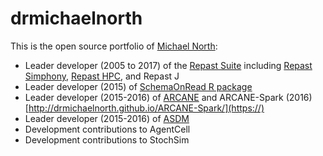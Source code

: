 # drmichaelnorth
This is the open source portfolio of [Michael North](https://www.linkedin.com/in/drmichaelnorth):

- Leader developer (2005 to 2017) of the [Repast Suite](https://repast.github.io/) including [Repast Simphony](https://repast.github.io/repast_simphony.html), [Repast HPC](https://repast.github.io/repast_hpc.html), and Repast J
- Leader developer (2015) of [SchemaOnRead R package](https://journal.r-project.org/archive/2016/RJ-2016-019/RJ-2016-019.pdf)
- Leader developer (2015-2016) of [ARCANE](http://drmichaelnorth.github.io/ARCANE/) and ARCANE-Spark (2016) [http://drmichaelnorth.github.io/ARCANE-Spark/](https://)
- Leader developer (2015-2016) of [ASDM](https://github.com/drmichaelnorth/ASDM)
- Development contributions to AgentCell
- Development contributions to StochSim
